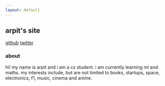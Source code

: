 ```yaml
---
layout: default
---
```


## arpit's site

[github](https://github.com/arpitingle)  [twitter](https://twitter.com/arpitingle) 
### about

hi! my name is arpit and i am a cs student. i am currently learning ml and maths. my interests include, but are not limited to books, startups, space, electronics, f1, music, cinema and anime. 










